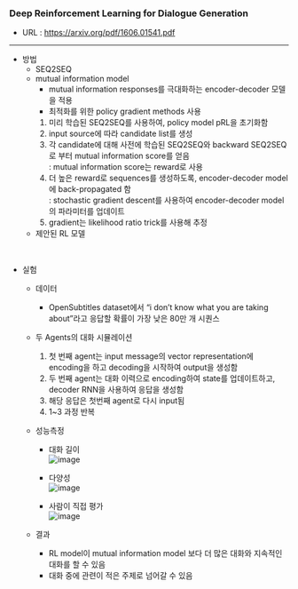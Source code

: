 <h3>Deep Reinforcement Learning for Dialogue Generation</h3>

 - URL : https://arxiv.org/pdf/1606.01541.pdf
---------------------
 - 방법
   - SEQ2SEQ
   - mutual information model
     - mutual information responses를 극대화하는 encoder-decoder 모델을 적용
     - 최적화를 위한 policy gradient methods 사용
     1. 미리 학습된 SEQ2SEQ를 사용하여, policy model pRL을 초기화함
     2. input source에 따라 candidate list를 생성
     3. 각 candidate에 대해 사전에 학습된 SEQ2SEQ와 backward SEQ2SEQ로 부터 mutual information score를 얻음   
         : mutual information score는 reward로 사용   
     4. 더 높은 reward로 sequences를 생성하도록, encoder-decoder model에 back-propagated 함   
         : stochastic gradient descent를 사용하여 encoder-decoder model의 파라미터를 업데이트   
     5. gradient는 likelihood ratio trick를 사용해 추정
   - 제안된 RL 모델
<br>
 
 - 실험   
   - 데이터
      - OpenSubtitles dataset에서 “i don’t know what you are taking about”라고 응답할 확률이 가장 낮은 80만 개 시퀀스
   - 두 Agents의 대화 시뮬레이션
      1. 첫 번째 agent는 input message의 vector representation에 encoding을 하고 decoding을 시작하여 output을 생성함
      2. 두 번째 agent는 대화 이력으로 encoding하여 state를 업데이트하고, decoder RNN을 사용하여 응답을 생성함
      3. 해당 응답은 첫번째 agent로 다시 input됨
      4. 1~3 과정 반복
   - 성능측정
      - 대화 길이   
![image](https://user-images.githubusercontent.com/54783292/91923527-829d6e00-ed0b-11ea-9514-d43a53d0e06a.png)      
      - 다양성     
![image](https://user-images.githubusercontent.com/54783292/91923541-8c26d600-ed0b-11ea-93e0-2d4924cd6cdc.png)
     
      - 사람이 직접 평가     
![image](https://user-images.githubusercontent.com/54783292/91923547-91842080-ed0b-11ea-87bb-c74c07bf7fd2.png)
 
   - 결과
      - RL model이 mutual information model 보다 더 많은 대화와 지속적인 대화를 할 수 있음
      - 대화 중에 관련이 적은 주제로 넘어갈 수 있음
